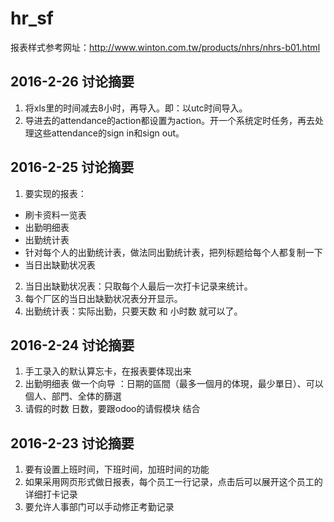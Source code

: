 # hr_sf
报表样式参考网址：http://www.winton.com.tw/products/nhrs/nhrs-b01.html
## 2016-2-26 讨论摘要
1. 将xls里的时间减去8小时，再导入。即：以utc时间导入。
2. 导进去的attendance的action都设置为action。开一个系统定时任务，再去处理这些attendance的sign in和sign out。

## 2016-2-25 讨论摘要
1. 要实现的报表：
  * 刷卡资料一览表
  * 出勤明细表
  * 出勤统计表
  * 针对每个人的出勤统计表，做法同出勤统计表，把列标题给每个人都复制一下
  * 当日出缺勤状况表
2. 当日出缺勤状况表：只取每个人最后一次打卡记录来统计。
3. 每个厂区的当日出缺勤状况表分开显示。
4. 出勤统计表：实际出勤，只要天数 和 小时数 就可以了。

## 2016-2-24 讨论摘要
1. 手工录入的默认算忘卡，在报表要体现出来 
2. 出勤明细表 做一个向导 ：日期的區間（最多一個月的体現，最少單日）、可以個人、部門、全体的篩選
3. 请假的时数 日数，要跟odoo的请假模块 结合

## 2016-2-23 讨论摘要
1. 要有设置上班时间，下班时间，加班时间的功能 
2. 如果采用网页形式做日报表，每个员工一行记录，点击后可以展开这个员工的详细打卡记录
3. 要允许人事部门可以手动修正考勤记录




